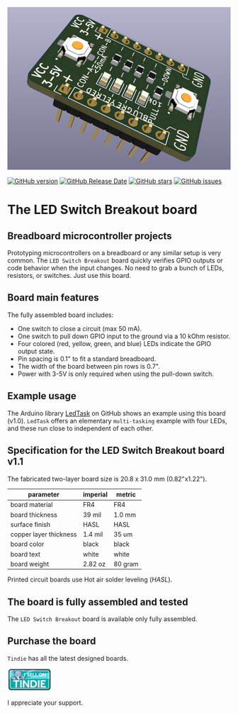 ![prototyping solderable board](./images/3d-view-led-switch-breakout-board-v1_1.png)

[![GitHub version](https://img.shields.io/github/release/berrak/LED-Switch-Breakout-Board.svg?logo=github&logoColor=ffffff)](https://github.com/berrak/LED-Switch-Breakout-Board/releases/latest)
[![GitHub Release Date](https://img.shields.io/github/release-date/berrak/LED-Switch-Breakout-Board.svg?logo=github&logoColor=ffffff)](https://github.com/berrak/LED-Switch-Breakout-Board/releases/latest)
[![GitHub stars](https://img.shields.io/github/stars/berrak/LED-Switch-Breakout-Board.svg?logo=github&logoColor=ffffff)](https://github.com/berrak/LED-Switch-Breakout-Board/stargazers)
[![GitHub issues](https://img.shields.io/github/issues/berrak/LED-Switch-Breakout-Board.svg?logo=github&logoColor=ffffff)](https://github.com/berrak/LED-Switch-Breakout-Board/issues)

# The LED Switch Breakout board

## Breadboard microcontroller projects 

Prototyping microcontrollers on a breadboard or any similar setup is very common. The `LED Switch Breakout` board quickly verifies GPIO outputs or code behavior when the input changes. No need to grab a bunch of LEDs, resistors, or switches. Just use this board.

## Board main features

The fully assembled board includes:

- One switch to close a circuit (max 50 mA).
- One switch to pull down GPIO input to the ground via a 10 kOhm resistor.
- Four colored (red, yellow, green, and blue) LEDs indicate the GPIO output state.
- Pin spacing is 0.1" to fit a standard breadboard.
- The width of the board between pin rows is 0.7".
- Power with 3-5V is only required when using the pull-down switch.

## Example usage

The Arduino library [LedTask](https://github.com/berrak/LedTask) on GitHub shows an example using this board (v1.0). `LedTask` offers an elementary `multi-tasking` example with four LEDs, and these run close to independent of each other.

## Specification for the LED Switch Breakout board v1.1

The fabricated two-layer board size is 20.8 x 31.0 mm (0.82"x1.22").

| parameter | imperial | metric |
| -----------|-------|------|
| board material | FR4 | FR4 |
| board thickness | 39 mil | 1.0 mm |
| surface finish | HASL | HASL |
| copper layer thickness | 1.4 mil | 35 um |
| board color | black | black |
| board text | white | white |
| board weight | 2.82 oz | 80 gram |


Printed circuit boards use Hot air solder leveling (*HASL*).

## The board is fully assembled and tested

The `LED Switch Breakout` board is available only fully assembled.

## Purchase the board
`Tindie` has all the latest designed boards.

[![Tindie](./images/tindie-small.png)](https://www.tindie.com/stores/debinix/)

I appreciate your support.